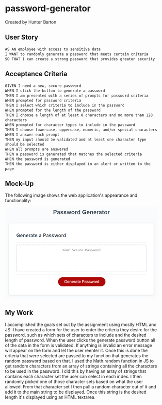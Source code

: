 # password-generator
Created by Hunter Barton

## User Story

```
AS AN employee with access to sensitive data
I WANT to randomly generate a password that meets certain criteria
SO THAT I can create a strong password that provides greater security
```

## Acceptance Criteria

```
GIVEN I need a new, secure password
WHEN I click the button to generate a password
THEN I am presented with a series of prompts for password criteria
WHEN prompted for password criteria
THEN I select which criteria to include in the password
WHEN prompted for the length of the password
THEN I choose a length of at least 8 characters and no more than 128 characters
WHEN prompted for character types to include in the password
THEN I choose lowercase, uppercase, numeric, and/or special characters
WHEN I answer each prompt
THEN my input should be validated and at least one character type should be selected
WHEN all prompts are answered
THEN a password is generated that matches the selected criteria
WHEN the password is generated
THEN the password is either displayed in an alert or written to the page
```

## Mock-Up

The following image shows the web application's appearance and functionality:

![The Password Generator application displays a red button to "Generate Password".](assets/images/03-javascript-homework-demo.png)

## My Work

I accomplished the goals set out by the assignment using mostly HTML and JS. I have created a form for the user to enter the criteria they desire for the password, such as which sets of characters to include and the desired length of password. When the user clicks the generate password button all of the data in the form is validated. If anything is invalid an error message will appear on the form and let the user reenter it. Once this is done the criteria that were selected are passed to my function that generates the random password based on that. I used the Math.random function in JS to get random characters from an array of strings containing all the characters to be used in the password. I did this by having an array of strings that contains each character set the user can select in each index. I then randomly picked one of those character sets based on what the user allowed. From that character set I then pull a random character out of it and add it to the main string to be displayed. Once this string is the desired length it's displayed using an HTML textarea. 
